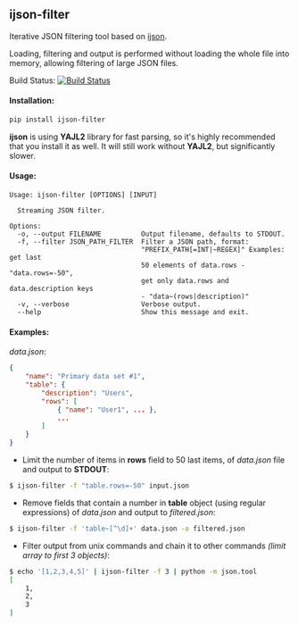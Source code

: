 ## ijson-filter

Iterative JSON filtering tool based on [ijson](https://github.com/isagalaev/ijson).

Loading, filtering and output is performed without loading the whole file into memory, allowing filtering of large JSON files.

Build Status: [![Build Status](https://travis-ci.org/rusty-dev/ijson-filter.svg)](https://travis-ci.org/rusty-dev/ijson-filter)

#### Installation:

```bash
pip install ijson-filter
```

**ijson** is using **YAJL2** library for fast parsing, so it's highly recommended that you install it as well.
It will still work without **YAJL2**, but significantly slower.

#### Usage:
```
Usage: ijson-filter [OPTIONS] [INPUT]

  Streaming JSON filter.

Options:
  -o, --output FILENAME          Output filename, defaults to STDOUT.
  -f, --filter JSON_PATH_FILTER  Filter a JSON path, format:
                                 "PREFIX_PATH[=INT|~REGEX]" Examples: get last
                                 50 elements of data.rows - "data.rows=-50",
                                 get only data.rows and data.description keys
                                 - "data~(rows|description)"
  -v, --verbose                  Verbose output.
  --help                         Show this message and exit.
```


#### Examples:
*data.json*:
```json
{
	"name": "Primary data set #1",
    "table": {
    	"description": "Users",
        "rows": [
        	{ "name": "User1", ... },
            ...
        ]
    }
}
```


* Limit the number of items in __rows__ field to 50 last items, of *data.json* file and output to __STDOUT__:
```bash
$ ijson-filter -f "table.rows=-50" input.json
```

* Remove fields that contain a number in __table__ object (using regular expressions) of *data.json* and output to *filtered.json*:

```bash
$ ijson-filter -f 'table~[^\d]+' data.json -o filtered.json
```

* Filter output from unix commands and chain it to other commands *(limit array to first 3 objects)*:
```bash
$ echo '[1,2,3,4,5]' | ijson-filter -f 3 | python -m json.tool
[
    1,
    2,
    3
]
```
